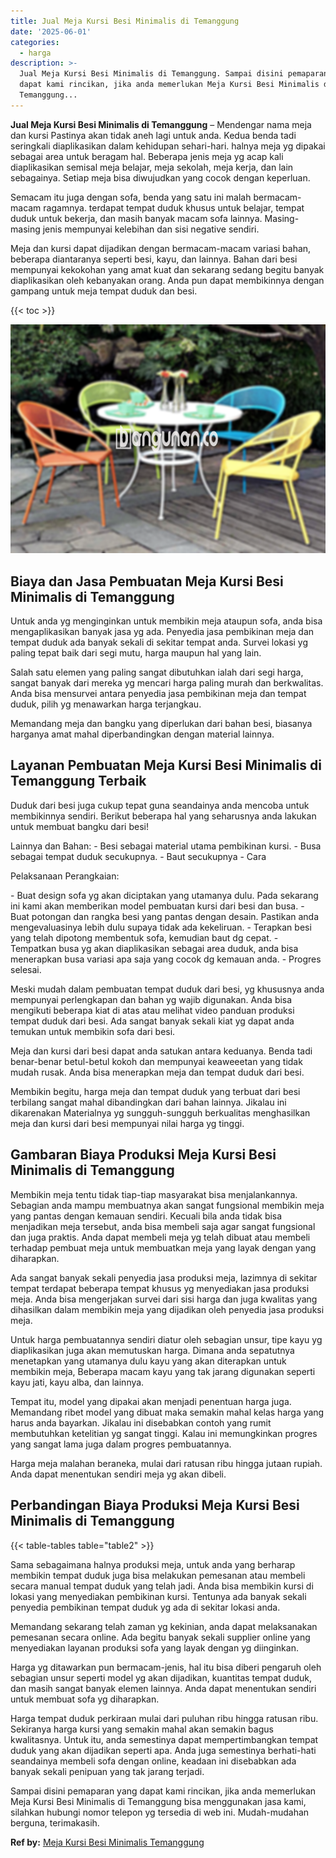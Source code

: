 ```yaml
---
title: Jual Meja Kursi Besi Minimalis di Temanggung
date: '2025-06-01'
categories:
  - harga
description: >-
  Jual Meja Kursi Besi Minimalis di Temanggung. Sampai disini pemaparan yang
  dapat kami rincikan, jika anda memerlukan Meja Kursi Besi Minimalis di
  Temanggung...
---
```


**Jual Meja Kursi Besi Minimalis di Temanggung** – Mendengar nama meja dan kursi Pastinya akan tidak aneh lagi untuk anda. Kedua benda tadi seringkali diaplikasikan dalam kehidupan sehari-hari. halnya meja yg dipakai sebagai area untuk beragam hal. Beberapa jenis meja yg acap kali diaplikasikan semisal meja belajar, meja sekolah, meja kerja, dan lain sebagainya. Setiap meja bisa diwujudkan yang cocok dengan keperluan.

Semacam itu juga dengan sofa, benda yang satu ini malah bermacam-macam ragamnya. terdapat tempat duduk khusus untuk belajar, tempat duduk untuk bekerja, dan masih banyak macam sofa lainnya. Masing-masing jenis mempunyai kelebihan dan sisi negative sendiri.

Meja dan kursi dapat dijadikan dengan bermacam-macam variasi bahan, beberapa diantaranya seperti besi, kayu, dan lainnya. Bahan dari besi mempunyai kekokohan yang amat kuat dan sekarang sedang begitu banyak diaplikasikan oleh kebanyakan orang. Anda pun dapat membikinnya dengan gampang untuk meja tempat duduk dan besi.

{{< toc >}}

![Jual Meja Kursi Besi Minimalis di Temanggung](/images/jual-meja-besi-murah33.png)

## Biaya dan Jasa Pembuatan Meja Kursi Besi Minimalis di Temanggung

Untuk anda yg menginginkan untuk membikin meja ataupun sofa, anda bisa mengaplikasikan banyak jasa yg ada. Penyedia jasa pembikinan meja dan tempat duduk ada banyak sekali di sekitar tempat anda. Survei lokasi yg paling tepat baik dari segi mutu, harga maupun hal yang lain.

Salah satu elemen yang paling sangat dibutuhkan ialah dari segi harga, sangat banyak dari mereka yg mencari harga paling murah dan berkwalitas. Anda bisa mensurvei antara penyedia jasa pembikinan meja dan tempat duduk, pilih yg menawarkan harga terjangkau.

Memandang meja dan bangku yang diperlukan dari bahan besi, biasanya harganya amat mahal diperbandingkan dengan material lainnya.

## Layanan Pembuatan Meja Kursi Besi Minimalis di Temanggung Terbaik

Duduk dari besi juga cukup tepat guna seandainya anda mencoba untuk membikinnya sendiri. Berikut beberapa hal yang seharusnya anda lakukan untuk membuat bangku dari besi!

Lainnya dan Bahan: - Besi sebagai material utama pembikinan kursi. - Busa sebagai tempat duduk secukupnya. - Baut secukupnya - Cara

Pelaksanaan Perangkaian:

\- Buat design sofa yg akan diciptakan yang utamanya dulu. Pada sekarang ini kami akan memberikan model pembuatan kursi dari besi dan busa. - Buat potongan dan rangka besi yang pantas dengan desain. Pastikan anda mengevaluasinya lebih dulu supaya tidak ada kekeliruan. - Terapkan besi yang telah dipotong membentuk sofa, kemudian baut dg cepat. - Tempatkan busa yg akan diaplikasikan sebagai area duduk, anda bisa menerapkan busa variasi apa saja yang cocok dg kemauan anda. - Progres selesai.

Meski mudah dalam pembuatan tempat duduk dari besi, yg khususnya anda mempunyai perlengkapan dan bahan yg wajib digunakan. Anda bisa mengikuti beberapa kiat di atas atau melihat video panduan produksi tempat duduk dari besi. Ada sangat banyak sekali kiat yg dapat anda temukan untuk membikin sofa dari besi.

Meja dan kursi dari besi dapat anda satukan antara keduanya. Benda tadi benar-benar betul-betul kokoh dan mempunyai keaweeetan yang tidak mudah rusak. Anda bisa menerapkan meja dan tempat duduk dari besi.

Membikin begitu, harga meja dan tempat duduk yang terbuat dari besi terbilang sangat mahal dibandingkan dari bahan lainnya. Jikalau ini dikarenakan Materialnya yg sungguh-sungguh berkualitas menghasilkan meja dan kursi dari besi mempunyai nilai harga yg tinggi.

## Gambaran Biaya Produksi Meja Kursi Besi Minimalis di Temanggung

Membikin meja tentu tidak tiap-tiap masyarakat bisa menjalankannya. Sebagian anda mampu membuatnya akan sangat fungsional membikin meja yang pantas dengan kemauan sendiri. Kecuali bila anda tidak bisa menjadikan meja tersebut, anda bisa membeli saja agar sangat fungsional dan juga praktis. Anda dapat membeli meja yg telah dibuat atau membeli terhadap pembuat meja untuk membuatkan meja yang layak dengan yang diharapkan.

Ada sangat banyak sekali penyedia jasa produksi meja, lazimnya di sekitar tempat terdapat beberapa tempat khusus yg menyediakan jasa produksi meja. Anda bisa mengerjakan survei dari sisi harga dan juga kwalitas yang dihasilkan dalam membikin meja yang dijadikan oleh penyedia jasa produksi meja.

Untuk harga pembuatannya sendiri diatur oleh sebagian unsur, tipe kayu yg diaplikasikan juga akan memutuskan harga. Dimana anda sepatutnya menetapkan yang utamanya dulu kayu yang akan diterapkan untuk membikin meja, Beberapa macam kayu yang tak jarang digunakan seperti kayu jati, kayu alba, dan lainnya.

Tempat itu, model yang dipakai akan menjadi penentuan harga juga. Memandang ribet model yang dibuat maka semakin mahal kelas harga yang harus anda bayarkan. Jikalau ini disebabkan contoh yang rumit membutuhkan ketelitian yg sangat tinggi. Kalau ini memungkinkan progres yang sangat lama juga dalam progres pembuatannya.

Harga meja malahan beraneka, mulai dari ratusan ribu hingga jutaan rupiah. Anda dapat menentukan sendiri meja yg akan dibeli.

## Perbandingan Biaya Produksi Meja Kursi Besi Minimalis di Temanggung

{{< table-tables table="table2" >}}

Sama sebagaimana halnya produksi meja, untuk anda yang berharap membikin tempat duduk juga bisa melakukan pemesanan atau membeli secara manual tempat duduk yang telah jadi. Anda bisa membikin kursi di lokasi yang menyediakan pembikinan kursi. Tentunya ada banyak sekali penyedia pembikinan tempat duduk yg ada di sekitar lokasi anda.

Memandang sekarang telah zaman yg kekinian, anda dapat melaksanakan pemesanan secara online. Ada begitu banyak sekali supplier online yang menyediakan layanan produksi sofa yang layak dengan yg diinginkan.

Harga yg ditawarkan pun bermacam-jenis, hal itu bisa diberi pengaruh oleh sebagian unsur seperti model yg akan dijadikan, kuantitas tempat duduk, dan masih sangat banyak elemen lainnya. Anda dapat menentukan sendiri untuk membuat sofa yg diharapkan.

Harga tempat duduk perkiraan mulai dari puluhan ribu hingga ratusan ribu. Sekiranya harga kursi yang semakin mahal akan semakin bagus kwalitasnya. Untuk itu, anda semestinya dapat mempertimbangkan tempat duduk yang akan dijadikan seperti apa. Anda juga semestinya berhati-hati seandainya membeli sofa dengan online, keadaan ini disebabkan ada banyak sekali penipuan yang tak jarang terjadi.

Sampai disini pemaparan yang dapat kami rincikan, jika anda memerlukan Meja Kursi Besi Minimalis di Temanggung bisa menggunakan jasa kami, silahkan hubungi nomor telepon yg tersedia di web ini. Mudah-mudahan berguna, terimakasih.

**Ref by:** [Meja Kursi Besi Minimalis Temanggung](https://id.wikipedia.org/wiki/Meja)
